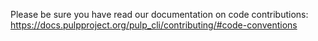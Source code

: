 Please be sure you have read our documentation on code contributions:
https://docs.pulpproject.org/pulp_cli/contributing/#code-conventions
